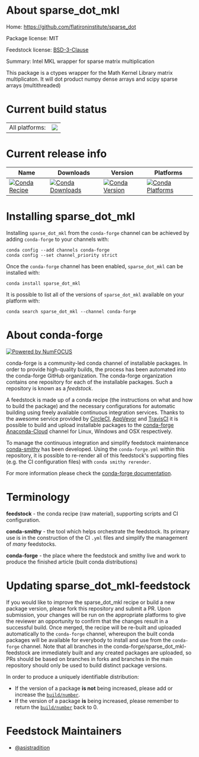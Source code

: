 About sparse_dot_mkl
====================

Home: https://github.com/flatironinstitute/sparse_dot

Package license: MIT

Feedstock license: [BSD-3-Clause](https://github.com/conda-forge/sparse_dot_mkl-feedstock/blob/master/LICENSE.txt)

Summary: Intel MKL wrapper for sparse matrix multiplication

This package is a ctypes wrapper for the Math Kernel Library matrix multiplicaton.
It will dot product numpy dense arrays and scipy sparse arrays (multithreaded)


Current build status
====================


<table><tr><td>All platforms:</td>
    <td>
      <a href="https://dev.azure.com/conda-forge/feedstock-builds/_build/latest?definitionId=9517&branchName=master">
        <img src="https://dev.azure.com/conda-forge/feedstock-builds/_apis/build/status/sparse_dot_mkl-feedstock?branchName=master">
      </a>
    </td>
  </tr>
</table>

Current release info
====================

| Name | Downloads | Version | Platforms |
| --- | --- | --- | --- |
| [![Conda Recipe](https://img.shields.io/badge/recipe-sparse_dot_mkl-green.svg)](https://anaconda.org/conda-forge/sparse_dot_mkl) | [![Conda Downloads](https://img.shields.io/conda/dn/conda-forge/sparse_dot_mkl.svg)](https://anaconda.org/conda-forge/sparse_dot_mkl) | [![Conda Version](https://img.shields.io/conda/vn/conda-forge/sparse_dot_mkl.svg)](https://anaconda.org/conda-forge/sparse_dot_mkl) | [![Conda Platforms](https://img.shields.io/conda/pn/conda-forge/sparse_dot_mkl.svg)](https://anaconda.org/conda-forge/sparse_dot_mkl) |

Installing sparse_dot_mkl
=========================

Installing `sparse_dot_mkl` from the `conda-forge` channel can be achieved by adding `conda-forge` to your channels with:

```
conda config --add channels conda-forge
conda config --set channel_priority strict
```

Once the `conda-forge` channel has been enabled, `sparse_dot_mkl` can be installed with:

```
conda install sparse_dot_mkl
```

It is possible to list all of the versions of `sparse_dot_mkl` available on your platform with:

```
conda search sparse_dot_mkl --channel conda-forge
```


About conda-forge
=================

[![Powered by NumFOCUS](https://img.shields.io/badge/powered%20by-NumFOCUS-orange.svg?style=flat&colorA=E1523D&colorB=007D8A)](http://numfocus.org)

conda-forge is a community-led conda channel of installable packages.
In order to provide high-quality builds, the process has been automated into the
conda-forge GitHub organization. The conda-forge organization contains one repository
for each of the installable packages. Such a repository is known as a *feedstock*.

A feedstock is made up of a conda recipe (the instructions on what and how to build
the package) and the necessary configurations for automatic building using freely
available continuous integration services. Thanks to the awesome service provided by
[CircleCI](https://circleci.com/), [AppVeyor](https://www.appveyor.com/)
and [TravisCI](https://travis-ci.com/) it is possible to build and upload installable
packages to the [conda-forge](https://anaconda.org/conda-forge)
[Anaconda-Cloud](https://anaconda.org/) channel for Linux, Windows and OSX respectively.

To manage the continuous integration and simplify feedstock maintenance
[conda-smithy](https://github.com/conda-forge/conda-smithy) has been developed.
Using the ``conda-forge.yml`` within this repository, it is possible to re-render all of
this feedstock's supporting files (e.g. the CI configuration files) with ``conda smithy rerender``.

For more information please check the [conda-forge documentation](https://conda-forge.org/docs/).

Terminology
===========

**feedstock** - the conda recipe (raw material), supporting scripts and CI configuration.

**conda-smithy** - the tool which helps orchestrate the feedstock.
                   Its primary use is in the construction of the CI ``.yml`` files
                   and simplify the management of *many* feedstocks.

**conda-forge** - the place where the feedstock and smithy live and work to
                  produce the finished article (built conda distributions)


Updating sparse_dot_mkl-feedstock
=================================

If you would like to improve the sparse_dot_mkl recipe or build a new
package version, please fork this repository and submit a PR. Upon submission,
your changes will be run on the appropriate platforms to give the reviewer an
opportunity to confirm that the changes result in a successful build. Once
merged, the recipe will be re-built and uploaded automatically to the
`conda-forge` channel, whereupon the built conda packages will be available for
everybody to install and use from the `conda-forge` channel.
Note that all branches in the conda-forge/sparse_dot_mkl-feedstock are
immediately built and any created packages are uploaded, so PRs should be based
on branches in forks and branches in the main repository should only be used to
build distinct package versions.

In order to produce a uniquely identifiable distribution:
 * If the version of a package **is not** being increased, please add or increase
   the [``build/number``](https://docs.conda.io/projects/conda-build/en/latest/resources/define-metadata.html#build-number-and-string).
 * If the version of a package **is** being increased, please remember to return
   the [``build/number``](https://docs.conda.io/projects/conda-build/en/latest/resources/define-metadata.html#build-number-and-string)
   back to 0.

Feedstock Maintainers
=====================

* [@asistradition](https://github.com/asistradition/)

